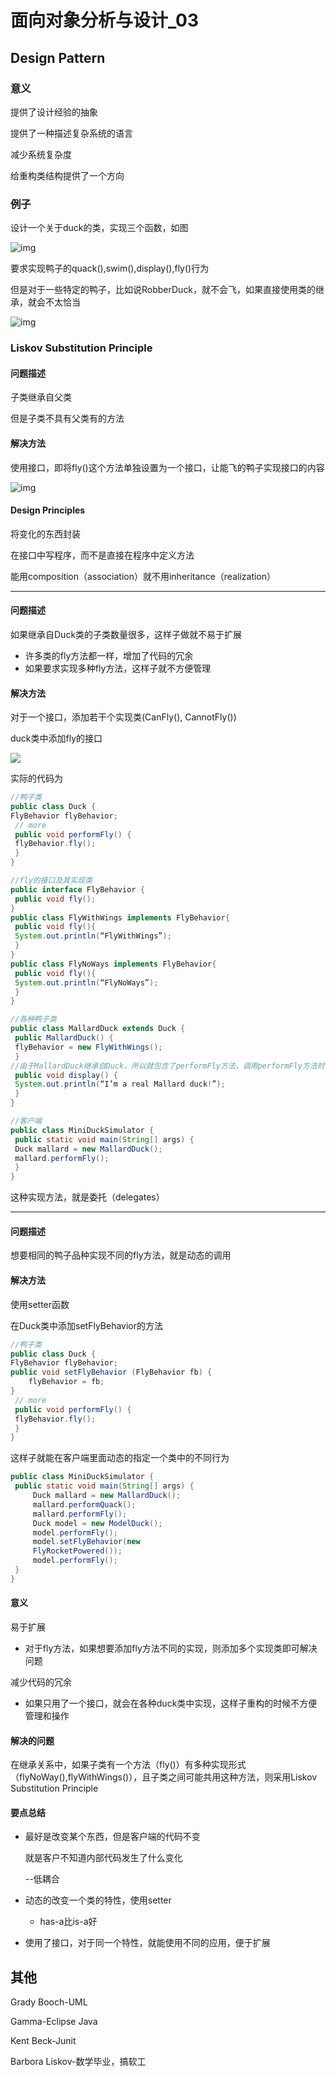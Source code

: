 # 面向对象分析与设计_03

## Design Pattern

### 意义

提供了设计经验的抽象

提供了一种描述复杂系统的语言

减少系统复杂度

给重构类结构提供了一个方向

### 例子

设计一个关于duck的类，实现三个函数，如图

![img](./Snipaste_2019-09-26_12-57-03.png)

要求实现鸭子的quack(),swim(),display(),fly()行为

但是对于一些特定的鸭子，比如说RobberDuck，就不会飞，如果直接使用类的继承，就会不太恰当

![img](./Snipaste_2019-09-26_12-59-15.png)

### Liskov Substitution Principle

#### 问题描述

子类继承自父类

但是子类不具有父类有的方法

#### 解决方法

使用接口，即将fly()这个方法单独设置为一个接口，让能飞的鸭子实现接口的内容

![img](./Snipaste_2019-09-26_13-04-21.png)

#### Design Principles

将变化的东西封装

在接口中写程序，而不是直接在程序中定义方法

能用composition（association）就不用inheritance（realization）

***

#### 问题描述

如果继承自Duck类的子类数量很多，这样子做就不易于扩展

- 许多类的fly方法都一样，增加了代码的冗余
- 如果要求实现多种fly方法，这样子就不方便管理

#### 解决方法

对于一个接口，添加若干个实现类(CanFly(), CannotFly())

duck类中添加fly的接口

<img src="./Snipaste_2019-09-26_13-23-17.png"/>

实际的代码为

```java
//鸭子类
public class Duck {
FlyBehavior flyBehavior;
 // more
 public void performFly() {
 flyBehavior.fly();
 }
}
```

```java
//fly的接口及其实现类
public interface FlyBehavior {
 public void fly();
}
public class FlyWithWings implements FlyBehavior{
 public void fly(){
 System.out.println(“FlyWithWings”);
 }
}
public class FlyNoWays implements FlyBehavior{
 public void fly(){
 System.out.println(“FlyNoWays”);
 }
}
```

```java
//各种鸭子类
public class MallardDuck extends Duck {
 public MallardDuck() {
 flyBehavior = new FlyWithWings();
 }
//由于MallardDuck继承自Duck，所以就包含了performFly方法，调用performFly方法时，就相当于调用了FlyWithWings中的Fly方法
 public void display() {
 System.out.println(“I’m a real Mallard duck!”);
 }
}
```

```java
//客户端
public class MiniDuckSimulator {
 public static void main(String[] args) {
 Duck mallard = new MallardDuck();
 mallard.performFly();
 }
}
```

这种实现方法，就是委托（delegates）

***

#### 问题描述

想要相同的鸭子品种实现不同的fly方法，就是动态的调用

#### 解决方法

使用setter函数

在Duck类中添加setFlyBehavior的方法

```java
//鸭子类
public class Duck {
FlyBehavior flyBehavior;
public void setFlyBehavior (FlyBehavior fb) {
 	flyBehavior = fb;
}
 // more
 public void performFly() {
 flyBehavior.fly();
 }
}
```

这样子就能在客户端里面动态的指定一个类中的不同行为

```java
public class MiniDuckSimulator {
 public static void main(String[] args) {
     Duck mallard = new MallardDuck();
     mallard.performQuack();
     mallard.performFly();
     Duck model = new ModelDuck();
     model.performFly();
     model.setFlyBehavior(new
     FlyRocketPowered());
     model.performFly();
 }
}

```

#### 意义

易于扩展

- 对于fly方法，如果想要添加fly方法不同的实现，则添加多个实现类即可解决问题

减少代码的冗余

- 如果只用了一个接口，就会在各种duck类中实现，这样子重构的时候不方便管理和操作

#### 解决的问题

在继承关系中，如果子类有一个方法（fly()）有多种实现形式（flyNoWay(),flyWithWings()），且子类之间可能共用这种方法，则采用Liskov Substitution Principle

#### 要点总结

- 最好是改变某个东西，但是客户端的代码不变

  就是客户不知道内部代码发生了什么变化

  --低耦合

- 动态的改变一个类的特性，使用setter
  - has-a比is-a好

- 使用了接口，对于同一个特性，就能使用不同的应用，便于扩展

## 其他

Grady Booch-UML

Gamma-Eclipse Java

Kent Beck-Junit

Barbora Liskov-数学毕业，搞软工